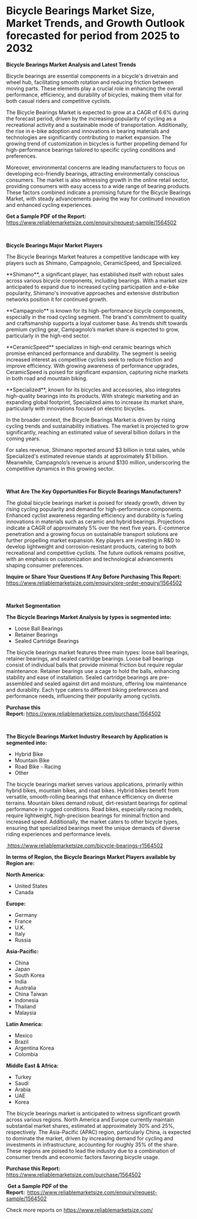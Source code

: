 <p><h1>Bicycle Bearings Market Size, Market Trends, and Growth Outlook forecasted for period from 2025 to 2032</h1></p><p><strong>Bicycle Bearings Market Analysis and Latest Trends</strong></p>
<p><p>Bicycle bearings are essential components in a bicycle's drivetrain and wheel hub, facilitating smooth rotation and reducing friction between moving parts. These elements play a crucial role in enhancing the overall performance, efficiency, and durability of bicycles, making them vital for both casual riders and competitive cyclists. </p><p>The Bicycle Bearings Market is expected to grow at a CAGR of 6.6% during the forecast period, driven by the increasing popularity of cycling as a recreational activity and a sustainable mode of transportation. Additionally, the rise in e-bike adoption and innovations in bearing materials and technologies are significantly contributing to market expansion. The growing trend of customization in bicycles is further propelling demand for high-performance bearings tailored to specific cycling conditions and preferences. </p><p>Moreover, environmental concerns are leading manufacturers to focus on developing eco-friendly bearings, attracting environmentally conscious consumers. The market is also witnessing growth in the online retail sector, providing consumers with easy access to a wide range of bearing products. These factors combined indicate a promising future for the Bicycle Bearings Market, with steady advancements paving the way for continued innovation and enhanced cycling experiences.</p></p>
<p><strong>Get a Sample PDF of the Report:&nbsp;</strong> <a href="https://www.reliablemarketsize.com/enquiry/request-sample/1564502?utm_campaign=2477&utm_medium=2&utm_source=Github&utm_content=ia&utm_term=16022025&utm_id=bicycle-bearings">https://www.reliablemarketsize.com/enquiry/request-sample/1564502</a></p>
<p>&nbsp;</p>
<p><strong>Bicycle Bearings Major Market Players</strong></p>
<p><p>The Bicycle Bearings Market features a competitive landscape with key players such as Shimano, Campagnolo, CeramicSpeed, and Specialized. </p><p>**Shimano**, a significant player, has established itself with robust sales across various bicycle components, including bearings. With a market size anticipated to expand due to increased cycling participation and e-bike popularity, Shimano's innovative approaches and extensive distribution networks position it for continued growth.</p><p>**Campagnolo** is known for its high-performance bicycle components, especially in the road cycling segment. The brand's commitment to quality and craftsmanship supports a loyal customer base. As trends shift towards premium cycling gear, Campagnolo’s market share is expected to grow, particularly in the high-end sector.</p><p>**CeramicSpeed** specializes in high-end ceramic bearings which promise enhanced performance and durability. The segment is seeing increased interest as competitive cyclists seek to reduce friction and improve efficiency. With growing awareness of performance upgrades, CeramicSpeed is poised for significant expansion, capturing niche markets in both road and mountain biking.</p><p>**Specialized**, known for its bicycles and accessories, also integrates high-quality bearings into its products. With strategic marketing and an expanding global footprint, Specialized aims to increase its market share, particularly with innovations focused on electric bicycles.</p><p>In the broader context, the Bicycle Bearings Market is driven by rising cycling trends and sustainability initiatives. The market is projected to grow significantly, reaching an estimated value of several billion dollars in the coming years.</p><p>For sales revenue, Shimano reported around $3 billion in total sales, while Specialized's estimated revenue stands at approximately $1 billion. Meanwhile, Campagnolo’s revenue is around $130 million, underscoring the competitive dynamics in this growing sector.</p></p>
<p>&nbsp;</p>
<p><strong>What Are The Key Opportunities For Bicycle Bearings Manufacturers?</strong></p>
<p><p>The global bicycle bearings market is poised for steady growth, driven by rising cycling popularity and demand for high-performance components. Enhanced cyclist awareness regarding efficiency and durability is fueling innovations in materials such as ceramic and hybrid bearings. Projections indicate a CAGR of approximately 5% over the next five years. E-commerce penetration and a growing focus on sustainable transport solutions are further propelling market expansion. Key players are investing in R&D to develop lightweight and corrosion-resistant products, catering to both recreational and competitive cyclists. The future outlook remains positive, with an emphasis on customization and technological advancements shaping consumer preferences.</p></p>
<p><strong>Inquire or Share Your Questions If Any Before Purchasing This Report:</strong> <a href="https://www.reliablemarketsize.com/enquiry/pre-order-enquiry/1564502?utm_campaign=2477&utm_medium=2&utm_source=Github&utm_content=ia&utm_term=16022025&utm_id=bicycle-bearings">https://www.reliablemarketsize.com/enquiry/pre-order-enquiry/1564502</a></p>
<p>&nbsp;</p>
<p><strong>Market Segmentation</strong></p>
<p><strong>The Bicycle Bearings Market Analysis by types is segmented into:</strong></p>
<p><ul><li>Loose Ball Bearings</li><li>Retainer Bearings</li><li>Sealed Cartridge Bearings</li></ul></p>
<p><p>The bicycle bearings market features three main types: loose ball bearings, retainer bearings, and sealed cartridge bearings. Loose ball bearings consist of individual balls that provide minimal friction but require regular maintenance. Retainer bearings use a cage to hold the balls, enhancing stability and ease of installation. Sealed cartridge bearings are pre-assembled and sealed against dirt and moisture, offering low maintenance and durability. Each type caters to different biking preferences and performance needs, influencing their popularity among cyclists.</p></p>
<p><strong>Purchase this Report:&nbsp;</strong><a href="https://www.reliablemarketsize.com/purchase/1564502?utm_campaign=2477&utm_medium=2&utm_source=Github&utm_content=ia&utm_term=16022025&utm_id=bicycle-bearings">https://www.reliablemarketsize.com/purchase/1564502</a></p>
<p>&nbsp;</p>
<p><strong>The Bicycle Bearings Market Industry Research by Application is segmented into:</strong></p>
<p><ul><li>Hybrid Bike</li><li>Mountain Bike</li><li>Road Bike - Racing</li><li>Other</li></ul></p>
<p><p>The bicycle bearings market serves various applications, primarily within hybrid bikes, mountain bikes, and road bikes. Hybrid bikes benefit from versatile, smooth-rolling bearings that enhance efficiency on diverse terrains. Mountain bikes demand robust, dirt-resistant bearings for optimal performance in rugged conditions. Road bikes, especially racing models, require lightweight, high-precision bearings for minimal friction and increased speed. Additionally, the market caters to other bicycle types, ensuring that specialized bearings meet the unique demands of diverse riding experiences and performance levels.</p></p>
<p><a href="https://www.reliablemarketsize.com/bicycle-bearings-r1564502?utm_campaign=2477&utm_medium=2&utm_source=Github&utm_content=ia&utm_term=16022025&utm_id=bicycle-bearings">&nbsp;https://www.reliablemarketsize.com/bicycle-bearings-r1564502</a></p>
<p><strong>In terms of Region, the Bicycle Bearings Market Players available by Region are:</strong></p>
<p>
    <p> <strong> North America: </strong>
        <ul>
            <li>United States</li>
            <li>Canada</li>
        </ul>
        </p> 
    <p> <strong> Europe: </strong>
        <ul>
            <li>Germany</li>
            <li>France</li>
            <li>U.K.</li>
            <li>Italy</li>
            <li>Russia</li>
        </ul>
        </p> 
    <p> <strong> Asia-Pacific: </strong>
        <ul>
            <li>China</li>
            <li>Japan</li>
            <li>South Korea</li>
            <li>India</li>
            <li>Australia</li>
            <li>China Taiwan</li>
            <li>Indonesia</li>
            <li>Thailand</li>
            <li>Malaysia</li>
        </ul>
        </p> 
    <p> <strong> Latin America: </strong>
        <ul>
            <li>Mexico</li>
            <li>Brazil</li>
            <li>Argentina Korea</li>
            <li>Colombia</li>
        </ul>
        </p> 
    <p> <strong> Middle East & Africa: </strong>
        <ul>
            <li>Turkey</li>
            <li>Saudi</li>
            <li>Arabia</li>
            <li>UAE</li>
            <li>Korea</li>
        </ul>
    </p>
    </p>
<p><p>The bicycle bearings market is anticipated to witness significant growth across various regions. North America and Europe currently maintain substantial market shares, estimated at approximately 30% and 25%, respectively. The Asia-Pacific (APAC) region, particularly China, is expected to dominate the market, driven by increasing demand for cycling and investments in infrastructure, accounting for roughly 35% of the share. These regions are poised to lead the industry due to a combination of consumer trends and economic factors favoring bicycle usage.</p></p>
<p><strong>Purchase this Report: </strong><a href="https://www.reliablemarketsize.com/purchase/1564502?utm_campaign=2477&utm_medium=2&utm_source=Github&utm_content=ia&utm_term=16022025&utm_id=bicycle-bearings">https://www.reliablemarketsize.com/purchase/1564502</a></p>
<p>&nbsp;<strong>Get a Sample PDF of the Report:&nbsp;&nbsp;</strong><a href="https://www.reliablemarketsize.com/enquiry/request-sample/1564502?utm_campaign=2477&utm_medium=2&utm_source=Github&utm_content=ia&utm_term=16022025&utm_id=bicycle-bearings">https://www.reliablemarketsize.com/enquiry/request-sample/1564502</a></p>
<p><strong></strong></p>
<p>Check more reports on <a href="https://www.reliablemarketsize.com/?utm_campaign=2477&utm_medium=2&utm_source=Github&utm_content=ia&utm_term=16022025&utm_id=bicycle-bearings">https://www.reliablemarketsize.com/</a></p>